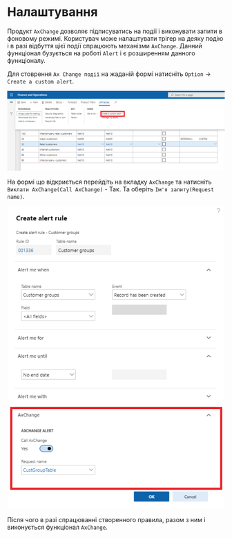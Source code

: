# Налаштування 

Продукт `AxChange` дозволяє підписуватись на події і виконувати запити в фоновому режимі. Користувач може налаштувати трігер на деяку подію і в разі відбуття цієї події спрацюють механізми `AxChange`. Данний функціонал бузується на роботі `Alert` і є розширенням данного функціоналу.

Для стоврення `Ax Change події` на жаданій формі натисніть `Option` -> `Create a custom alert`.

![](../_media/event_create_alert.png)

На формі що відкриється перейдіть на вкладку `AxChange` та натисніть `Виклати AxChange(Call AxChange)` - Так. Та оберіть `Ім'я запиту(Request name)`.

![](../_media/event_create_rule.png)

Після чого в разі спрацюванні створенного правила, разом з ним і виконується функціонал `AxChange`.
